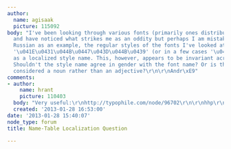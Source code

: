 ```yaml
---
author:
  name: agisaak
  picture: 115092
body: "I've been looking through various fonts (primarily ones distributed by Apple),
  and have noticed what strikes me as an oddity but perhaps I am mistaken here.\r\n\r\nUsing
  Russian as an example, the regular styles of the fonts I've looked at all include
  '\u041E\u0431\u044B\u0447\u043D\u044B\u0439' (or in a few cases '\u041F\u0440\u044F\u043C\u043E\u0439')
  as a localized style name. This, however, appears to be invariant across faces.
  Shouldn't the style name agree in gender with the font name? Or is the style name
  considered a noun rather than an adjective?\r\n\r\nAndr\xE9"
comments:
- author:
    name: hrant
    picture: 110403
  body: "Very useful:\r\nhttp://typophile.com/node/96702\r\n\r\nhhp\r\n"
  created: '2013-01-28 16:53:00'
date: '2013-01-28 15:40:07'
node_type: forum
title: Name-Table Localization Question

---
```


